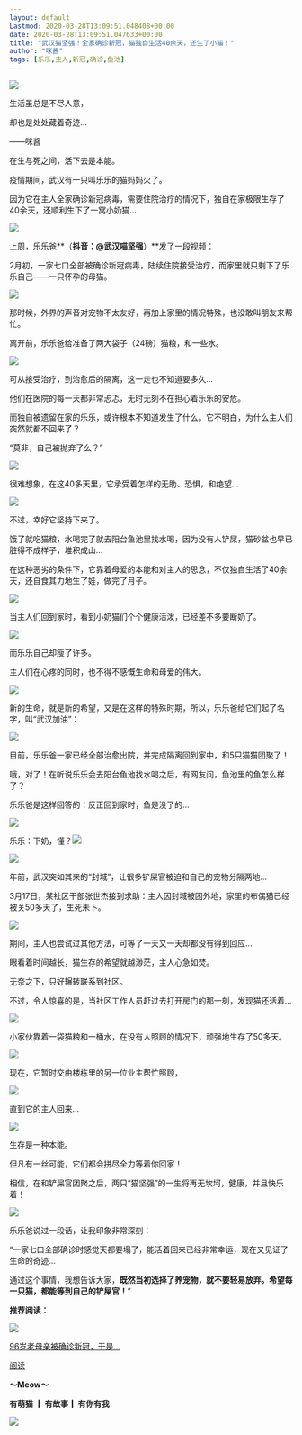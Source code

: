 ```yaml
---
layout: default
Lastmod: 2020-03-28T13:09:51.048408+00:00
date: 2020-03-28T13:09:51.047633+00:00
title: "武汉猫坚强！全家确诊新冠，猫独自生活40余天，还生了小猫！"
author: "咪酱"
tags: [乐乐,主人,新冠,确诊,鱼池]
---
```


  

**![](https://images.weserv.nl/?url=https%3A//mmbiz.qpic.cn/mmbiz_gif/GCjeluXhuRN0VmIbBA4r6uLMw8qH4eDqBhx6abPK0rcl5B34Q5SvUtJImkibNMRTZPG0OAmuXt0aQlWGN99Mtfg/640%3Fwx_fmt%3Dgif)**

  

生活虽总是不尽人意，  

却也是处处藏着奇迹…

——咪酱

  

在生与死之间，活下去是本能。

  

疫情期间，武汉有一只叫乐乐的猫妈妈火了。

  

因为它在主人全家确诊新冠病毒，需要住院治疗的情况下，独自在家极限生存了40余天，还顺利生下了一窝小奶猫…

![](https://images.weserv.nl/?url=https%3A//mmbiz.qpic.cn/mmbiz_png/GCjeluXhuRPtWiaDGP0icpOGWeXEg52IDLMUQay6oqXuoRiaH1MCIVnHmTCzF0ZOic6MiafErmCCzB7ln8dAL7hCA3A/640%3Fwx_fmt%3Dpng)

  

上周，乐乐爸**（****抖音：@武汉喵坚强****）**发了一段视频：

  

2月初，一家七口全部被确诊新冠病毒，陆续住院接受治疗，而家里就只剩下了乐乐自己——一只怀孕的母猫。

![](https://images.weserv.nl/?url=https%3A//mmbiz.qpic.cn/mmbiz_gif/GCjeluXhuRPtWiaDGP0icpOGWeXEg52IDLdy6Q632M8baIX4a5vsz2ZM5k5hj3nJkcHGU1CLQb9Mry1LLopn37ow/640%3Fwx_fmt%3Dgif)

  

那时候，外界的声音对宠物不太友好，再加上家里的情况特殊，也没敢叫朋友来帮忙。  

  

离开前，乐乐爸给准备了两大袋子（24磅）猫粮，和一些水。

![](https://images.weserv.nl/?url=https%3A//mmbiz.qpic.cn/mmbiz_gif/GCjeluXhuRPtWiaDGP0icpOGWeXEg52IDLEDJajEVKPzZE3icicU7RjHEnt9vFmZuIO3icKPxPeGzDaIxSNrx1Jb4aQ/640%3Fwx_fmt%3Dgif)

  

可从接受治疗，到治愈后的隔离，这一走也不知道要多久…

  

他们在医院的每一天都非常忐忑，无时无刻不在担心着乐乐的安危。  

  

而独自被遗留在家的乐乐，或许根本不知道发生了什么。它不明白，为什么主人们突然就都不回来了？

  

“莫非，自己被抛弃了么？”

![](https://images.weserv.nl/?url=https%3A//mmbiz.qpic.cn/mmbiz_png/GCjeluXhuRNyWX1I5cPzAicgayLZRqibpVxydeNTlDl3Flt1kgoZWsNGdKibkDEz7jNWHXKVgbibWUwgupNLoaFJyg/640%3Fwx_fmt%3Dpng)

  

很难想象，在这40多天里，它承受着怎样的无助、恐惧，和绝望…

![](https://images.weserv.nl/?url=https%3A//mmbiz.qpic.cn/mmbiz_gif/GCjeluXhuRPtWiaDGP0icpOGWeXEg52IDLGl0WO5dvgEnMbRTk7IuxaD4EjNeZbaH1tyiaknSXJIPpwwB3LJZBNYg/640%3Fwx_fmt%3Dgif)

  

不过，幸好它坚持下来了。

  

饿了就吃猫粮，水喝完了就去阳台鱼池里找水喝，因为没有人铲屎，猫砂盆也早已脏得不成样子，堆积成山…

  

在这种恶劣的条件下，它靠着母爱的本能和对主人的思念，不仅独自生活了40余天，还自食其力地生了娃，做完了月子。

![](https://images.weserv.nl/?url=https%3A//mmbiz.qpic.cn/mmbiz_gif/GCjeluXhuRPtWiaDGP0icpOGWeXEg52IDLyAyVjrOtmNWKPmsh0VPGhCib56Q70r1ib5teO9HxgCcyRES6Tefiaw3rA/640%3Fwx_fmt%3Dgif)

  

当主人们回到家时，看到小奶猫们个个健康活泼，已经差不多要断奶了。

![](https://images.weserv.nl/?url=https%3A//mmbiz.qpic.cn/mmbiz_gif/GCjeluXhuRPtWiaDGP0icpOGWeXEg52IDLiaNV7PicI9CYibHhh1aiamTUia6I6euEYgbicWRPfL4SomiasnrosnSzbQ6Lg/640%3Fwx_fmt%3Dgif)

  

而乐乐自己却瘦了许多。  

  

主人们在心疼的同时，也不得不感慨生命和母爱的伟大。  

![](https://images.weserv.nl/?url=https%3A//mmbiz.qpic.cn/mmbiz_gif/GCjeluXhuRPtWiaDGP0icpOGWeXEg52IDLJRUn5dG7B3RIt9FJ8ia06F18QVWH6SPgUQib5Yohwic0oCKDoRRDicKC2w/640%3Fwx_fmt%3Dgif)

  

新的生命，就是新的希望，又是在这样的特殊时期，所以，乐乐爸给它们起了名字，叫“武汉加油”：

![](https://images.weserv.nl/?url=https%3A//mmbiz.qpic.cn/mmbiz_png/GCjeluXhuRPtWiaDGP0icpOGWeXEg52IDLEeJnBiaxI5rWuTybW0qKoR2ClH7cxTn5RDQfobQxY9hT9lUZf1QlsQA/640%3Fwx_fmt%3Dpng)

  

目前，乐乐爸一家已经全部治愈出院，并完成隔离回到家中，和5只猫猫团聚了！

  

哦，对了！在听说乐乐会去阳台鱼池找水喝之后，有网友问，鱼池里的鱼怎么样了？

  

乐乐爸是这样回答的：反正回到家时，鱼是没了的…

![](https://images.weserv.nl/?url=https%3A//mmbiz.qpic.cn/mmbiz_png/GCjeluXhuRPtWiaDGP0icpOGWeXEg52IDL56PrxDNbOqcibulK60dOiculxO5tvtIQWr1445Zf4QOBibPLEpjLszgxw/640%3Fwx_fmt%3Dpng)

  

乐乐：下奶，懂？![](https://images.weserv.nl/?url=https%3A//res.wx.qq.com/mpres/htmledition/images/icon/common/emotion_panel/smiley/smiley_0.png)

  

![](https://images.weserv.nl/?url=https%3A//mmbiz.qpic.cn/mmbiz_gif/7QRTvkK2qC5Ae7TL0ribktKWDdib4Lv47xsog4G72hP4TiceEfibZ8KibSDBg2SRNvDzOa8abYBLdQQNRY3tkZMIrfg/640%3Fwx_fmt%3Dgif)

年前，武汉突如其来的“封城”，让很多铲屎官被迫和自己的宠物分隔两地…

  

3月17日，某社区干部张世杰接到求助：主人因封城被困外地，家里的布偶猫已经被关50多天了，生死未卜。

![](https://images.weserv.nl/?url=https%3A//mmbiz.qpic.cn/mmbiz_png/GCjeluXhuRNyWX1I5cPzAicgayLZRqibpVWUJTEPCQusP4KCsTLljkBn1ryfrvRibAcIRoaibTYmCPUquJ0vCqQSSQ/640%3Fwx_fmt%3Dpng)

  

期间，主人也尝试过其他方法，可等了一天又一天却都没有得到回应…

  

眼看着时间越长，猫生存的希望就越渺茫，主人心急如焚。

  

无奈之下，只好辗转联系到社区。

  

不过，令人惊喜的是，当社区工作人员赶过去打开房门的那一刻，发现猫还活着…  

![](https://images.weserv.nl/?url=https%3A//mmbiz.qpic.cn/mmbiz_gif/GCjeluXhuRNyWX1I5cPzAicgayLZRqibpVyWWK5Nn7XdjPjAt0crtkKGBBqFBrttpql4tjuIwTA7WOGQTWyXqmsg/640%3Fwx_fmt%3Dgif)

  

小家伙靠着一袋猫粮和一桶水，在没有人照顾的情况下，顽强地生存了50多天。

![](https://images.weserv.nl/?url=https%3A//mmbiz.qpic.cn/mmbiz_gif/GCjeluXhuRNyWX1I5cPzAicgayLZRqibpVZ5IhmbX2ibB6tRwegJPxSRPNNF1rhG694rWqZKxw7iaR7eibjKpYFfBAQ/640%3Fwx_fmt%3Dgif)

  

现在，它暂时交由楼栋里的另一位业主帮忙照顾，  

![](https://images.weserv.nl/?url=https%3A//mmbiz.qpic.cn/mmbiz_gif/GCjeluXhuRNyWX1I5cPzAicgayLZRqibpV0Miaia28uOP2PyIoiabavq0kGXU0TlKUWd4K7r9rCYIEZLUAw0lrvgicyA/640%3Fwx_fmt%3Dgif)

  

直到它的主人回来…

![](https://images.weserv.nl/?url=https%3A//mmbiz.qpic.cn/mmbiz_gif/GCjeluXhuRNyWX1I5cPzAicgayLZRqibpVLxiafQ6TOlibT5SYdbOkRK5G5vntxqMsDn3TpMMzOJbn35MPVry1EgOA/640%3Fwx_fmt%3Dgif)

  

生存是一种本能。

  

但凡有一丝可能，它们都会拼尽全力等着你回家！

  

相信，在和铲屎官团聚之后，两只“猫坚强”的一生将再无坎坷，健康，并且快乐着！

![](https://images.weserv.nl/?url=https%3A//mmbiz.qpic.cn/mmbiz_jpg/GCjeluXhuRNyWX1I5cPzAicgayLZRqibpVgsVQ070mcHkDJ6RfWZWzTb29wjWhFrpMoaq2ZAXialCWkmXhA99JARQ/640%3Fwx_fmt%3Djpeg)

  

乐乐爸说过一段话，让我印象非常深刻：  

  

“一家七口全部确诊时感觉天都要塌了，能活着回来已经非常幸运，现在又见证了生命的奇迹…

  

通过这个事情，我想告诉大家，**既然当初选择了养宠物，就不要轻易放弃。希望每一只猫，都能等到自己的铲屎官！**”

  

**推荐阅读：**

![](https://images.weserv.nl/?url=https%3A//mmbiz.qpic.cn/mmbiz_png/GCjeluXhuRNyWX1I5cPzAicgayLZRqibpVvS4J5KIpRNGLvjiaSOkr0CO1SicUd71fCxPnDf2ZMNPAdbpIs6Picw0ibw/640%3Fwx_fmt%3Dpng)

[96岁老母亲被确诊新冠，于是…](http://mp.weixin.qq.com/s?__biz=MzI4ODY1MzY0NQ==&mid=2247541066&idx=1&sn=56ad14dfded62eb799b833a6f8930f72&chksm=ec394968db4ec07ea1508543679dce85b0c4108214b6fb775ed68fa56c57a02b2b2c483a4ee9&scene=21#wechat_redirect)

[阅读](http://mp.weixin.qq.com/s?__biz=MzI4ODY1MzY0NQ==&mid=2247540955&idx=1&sn=66c5042fe9abe631d26c39245b2d4067&chksm=ec3948f9db4ec1efa59259dd7346177c8720ece1ffcf19ebe500d807fa4ccbed4b98f3ca1c7d&scene=21#wechat_redirect)

  

**～Meow～**  

**有萌猫 ┃ 有故事┃ 有你有我**

![](https://images.weserv.nl/?url=https%3A//mmbiz.qpic.cn/mmbiz_gif/GCjeluXhuROtptJjOaupkAicd2TBRHD2c5fvoSkkYenD4b4hdGssibx1JLYBhtnTdUOQhoFIVsAVz18Y4c2n8ibwA/640%3Fwx_fmt%3Dgif)

